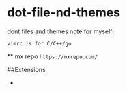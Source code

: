 # dot-file-nd-themes
dont files and themes 
note for myself:

`vimrc is for C/C++/go`

** mx repo
`https://mxrepo.com/`

##Extensions

- 

